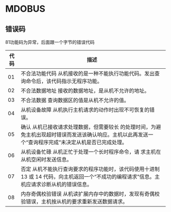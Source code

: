 # MDOBUS

## 错误码

81功能码为异常，后面跟一个字节的错误代码

| 代码 | 描述 |
| -- | -- |
| 01 | 不合法功能代码 从机接收的是一种不能执行功能代码。发出查询命令后，该代码指示无程序功能。 |
| 02 | 不合法数据地址 接收的数据地址，是从机不允许的地址。 |
| 03 | 不合法数据 查询数据区的值是从机不允许的值。 |
| 04 | 从机设备故障 从机执行主机请求的动作时出现不可恢复的错误。 |
| 05 | 确认 从机已接收请求处理数据，但需要较长 的处理时间，为避免主机出现超时错误而发送该确认响应。主机以此再发送一个“查询程序完成”未决定从机是否已完成处理。 |
| 06 | 从机设备忙碌 从机正忙于处理一个长时程序命令，请 求主机在从机空闲时发送信息。 |
| 07 | 否定 从机不能执行查询要求的程序功能时，该代码使用十进制 13 或 14 代码，向主机返回一个“不成功的编程请求”信息。主机应请求诊断从机的错误信息。 |
| 08 | 内存奇偶校验错误 从机读扩展内存中的数据时，发现有奇偶校验错误，主机按从机的要求重新发送数据请求。 |